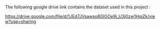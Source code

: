 
The following google drive link contains the dataset used in this project : 

 https://drive.google.com/file/d/1JEd7JVsawso8GIGOe9j_U3j0zw1HpiZk/view?usp=sharing
